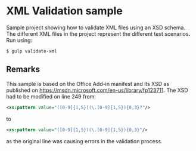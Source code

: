 # XML Validation sample

Sample project showing how to validate XML files using an XSD schema. The different XML files in the project represent the different test scenarios. Run using:

```
$ gulp validate-xml
```

## Remarks

This sample is based on the Office Add-in manifest and its XSD as published on https://msdn.microsoft.com/en-us/library/fp123711. The XSD had to be modified on line 249 from:

```xml
<xs:pattern value="([0-9]{1,5})(\.[0-9]{1,5}){0,3}?"/>
```

to

```xml
<xs:pattern value="([0-9]{1,5})(\.[0-9]{1,5}){0,3}"/>
```

as the original line was causing errors in the validation process.